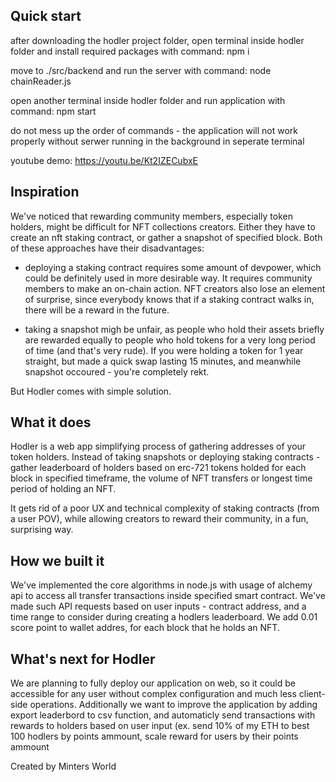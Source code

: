 ## Quick start

after downloading the hodler project folder, open terminal inside hodler folder and install required packages with command:
npm i

move to ./src/backend and run the server with command:
node chainReader.js

open another terminal inside hodler folder and run application with command:
npm start

do not mess up the order of commands - the application will not work properly without serwer running in the background in seperate terminal

youtube demo: https://youtu.be/Kt2IZECubxE

## Inspiration
We've noticed that rewarding community members, especially token holders, might be difficult for NFT collections creators. Either they have to create an nft staking contract, or gather a snapshot of specified block. Both of these approaches have their disadvantages:

- deploying a staking contract requires some amount of devpower, which could be definitely
used in more desirable way. It requires community members to make an on-chain action. NFT creators also lose an element of surprise, since everybody knows that if a staking contract walks in, there will be a reward in the future.

- taking a snapshot migh be unfair, as people who hold their assets briefly are rewarded equally to people who hold tokens for a very long period of time (and that's very rude). If you were holding a token for 1 year straight, but made a quick swap lasting 15 minutes, and meanwhile snapshot occoured - you're completely rekt. 

But Hodler comes with simple solution.

## What it does

Hodler is a web app simplifying process of gathering addresses of your token holders. Instead of taking snapshots or deploying staking contracts - gather leaderboard of holders based on erc-721 tokens holded for each block in specified timeframe, the volume of NFT transfers or longest time period of holding an NFT.

It gets rid of a poor UX and technical complexity of staking contracts (from a user POV), while allowing creators to reward their community, in a fun, surprising way.

## How we built it
We've implemented the core algorithms in node.js with usage of alchemy api to access all transfer transactions inside specified smart contract. We've made such API requests based on user inputs - contract address, and a time range to consider during creating a hodlers leaderboard. We add 0.01 score point to wallet addres, for each block that he holds an NFT.

## What's next for Hodler
We are planning to fully deploy our application on web, so it could be accessible for any user without complex configuration and much less client-side operations. Additionally we want to improve the application by adding export leaderbord to csv function, and automaticly send transactions with rewards to holders based on user input (ex. send 10% of my ETH to best 100 hodlers by points ammount, scale reward for users by their points ammount 

Created by Minters World
